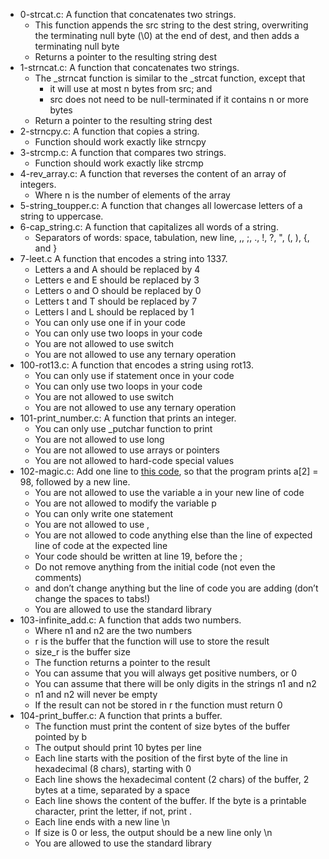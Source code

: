 * 0-strcat.c: A function that concatenates two strings.
  * This function appends the src string to the dest string, overwriting the terminating null byte (\0) at the end of dest, and then adds a terminating null byte
  * Returns a pointer to the resulting string dest
* 1-strncat.c: A function that concatenates two strings.
  * The \_strncat function is similar to the \_strcat function, except that
    * it will use at most n bytes from src; and
    * src does not need to be null-terminated if it contains n or more bytes
  * Return a pointer to the resulting string dest
* 2-strncpy.c: A function that copies a string.
  * Function should work exactly like strncpy
* 3-strcmp.c: A function that compares two strings.
  * Function should work exactly like strcmp
* 4-rev_array.c: A function that reverses the content of an array of integers.
  * Where n is the number of elements of the array
* 5-string_toupper.c: A function that changes all lowercase letters of a string to uppercase.
* 6-cap_string.c: A function that capitalizes all words of a string.
  * Separators of words: space, tabulation, new line, ,, ;, ., !, ?, ", (, ), {, and }
* 7-leet.c A function that encodes a string into 1337.
  * Letters a and A should be replaced by 4
  * Letters e and E should be replaced by 3
  * Letters o and O should be replaced by 0
  * Letters t and T should be replaced by 7
  * Letters l and L should be replaced by 1
  * You can only use one if in your code
  * You can only use two loops in your code
  * You are not allowed to use switch
  * You are not allowed to use any ternary operation
* 100-rot13.c: A function that encodes a string using rot13.
  * You can only use if statement once in your code
  * You can only use two loops in your code
  * You are not allowed to use switch
  * You are not allowed to use any ternary operation
* 101-print_number.c: A function that prints an integer.
  * You can only use \_putchar function to print
  * You are not allowed to use long
  * You are not allowed to use arrays or pointers
  * You are not allowed to hard-code special values
* 102-magic.c: Add one line to [this code](https://github.com/holbertonschool/make_magic_happen/blob/master/magic.c), so that the program prints a[2] = 98, followed by a new line.
  * You are not allowed to use the variable a in your new line of code
  * You are not allowed to modify the variable p
  * You can only write one statement
  * You are not allowed to use ,
  * You are not allowed to code anything else than the line of expected line of code at the expected line
  * Your code should be written at line 19, before the ;
  * Do not remove anything from the initial code (not even the comments)
  * and don’t change anything but the line of code you are adding (don’t change the spaces to tabs!)
  * You are allowed to use the standard library
* 103-infinite_add.c: A function that adds two numbers.
  * Where n1 and n2 are the two numbers
  * r is the buffer that the function will use to store the result
  * size_r is the buffer size
  * The function returns a pointer to the result
  * You can assume that you will always get positive numbers, or 0
  * You can assume that there will be only digits in the strings n1 and n2
  * n1 and n2 will never be empty
  * If the result can not be stored in r the function must return 0
* 104-print_buffer.c: A function that prints a buffer.
  * The function must print the content of size bytes of the buffer pointed by b
  * The output should print 10 bytes per line
  * Each line starts with the position of the first byte of the line in hexadecimal (8 chars), starting with 0
  * Each line shows the hexadecimal content (2 chars) of the buffer, 2 bytes at a time, separated by a space
  * Each line shows the content of the buffer. If the byte is a printable character, print the letter, if not, print .
  * Each line ends with a new line \n
  * If size is 0 or less, the output should be a new line only \n
  * You are allowed to use the standard library
